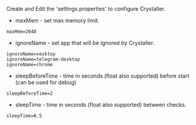 Create and Edit the 'settings.properties' to configure Crystaller.
- maxMem - set max memory limit.
```properties
maxMem=2048
```

- ignoreName - set app that will be ignored by Crystaller.
```properties
ignoreName=vesktop
ignoreName=telegram-desktop
ignoreName=chrome
```

- sleepBeforeTime - time in seconds (float also supported) before start (can be used for debug)
```properties
sleepBeforeTime=2
```

- sleepTime - time in seconds (float also supported) between checks.
```properties
sleepTime=0.5
```
